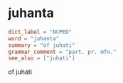 # juhanta

``` toml
dict_label = "NCPED"
word = "juhanta"
summary = "of juhati"
grammar_comment = "part. pr. mfn."
see_also = ["juhati"]
```

of juhati

